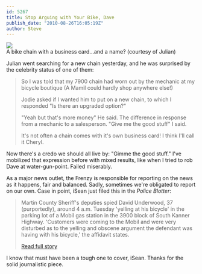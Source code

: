 ```yaml
---
id: 5267
title: Stop Arguing with Your Bike, Dave
publish_date: "2010-08-26T16:05:19Z"
author: Steve
---
```

![](http://www.flagstafffrenzy.org/wp-content/uploads/2010/08/photo.jpg)  
A bike chain with a business card...and a name? (courtesy of Julian)

Julian went searching for a new chain yesterday, and he was surprised by the celebrity status of one of them:

> So I was told that my 7900 chain had worn out by the mechanic at my bicycle boutique (A Mamil could hardly shop anywhere else!)
> 
> Jodie asked if I wanted him to put on a new chain, to which I responded "Is there an upgraded option?"
> 
> "Yeah but that's more money" He said. The difference in response from a mechanic to a salesperson. "Give me the good stuff" I said.
> 
> It's not often a chain comes with it's own business card! I think I'll call it Cheryl.

Now there's a credo we should all live by: "Gimme the good stuff." I've mobilized that expression before with mixed results, like when I tried to rob Dave at water-gun-point. Failed miserably.

As a major news outlet, the Frenzy is responsible for reporting on the news as it happens, fair and balanced. Sadly, sometimes we're obligated to report on our own. Case in point, iSean just filed this in the _Police Blotter_:

> Martin County Sheriff's deputies spied David Underwood, 37 (purportedly), around 4 a.m. Tuesday 'yelling at his bicycle' in the parking lot of a Mobil gas station in the 3900 block of South Kanner Highway. 'Customers were coming to the Mobil and were very disturbed as to the yelling and obscene argument the defendant was having with his bicycle,' the affidavit states.
> 
> [Read full story](http://blogs.tcpalm.com/off_the_beat_will_greenlee_blog/2010/08/drunk-man-jailed-after-arguing-with-bike-argument-winner-unclear.html)

I know that must have been a tough one to cover, iSean. Thanks for the solid journalistic piece.
